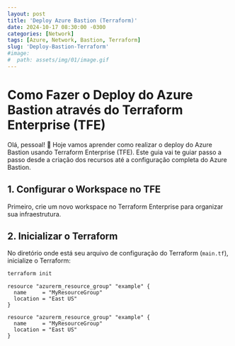 ```yaml
---
layout: post
title: 'Deploy Azure Bastion (Terraform)'
date: 2024-10-17 08:30:00 -0300
categories: [Network]
tags: [Azure, Network, Bastion, Terraform]
slug: 'Deploy-Bastion-Terraform'
#image:
#  path: assets/img/01/image.gif
---
```


# Como Fazer o Deploy do Azure Bastion através do Terraform Enterprise (TFE)

Olá, pessoal! 👋 Hoje vamos aprender como realizar o deploy do Azure Bastion usando Terraform Enterprise (TFE). Este guia vai te guiar passo a passo desde a criação dos recursos até a configuração completa do Azure Bastion.

## 1. Configurar o Workspace no TFE

Primeiro, crie um novo workspace no Terraform Enterprise para organizar sua infraestrutura.

## 2. Inicializar o Terraform

No diretório onde está seu arquivo de configuração do Terraform (`main.tf`), inicialize o Terraform:

```sh
terraform init
```

```hcl
resource "azurerm_resource_group" "example" {
  name     = "MyResourceGroup"
  location = "East US"
}
```

```hcl
resource "azurerm_resource_group" "example" {
  name     = "MyResourceGroup"
  location = "East US"
}
```